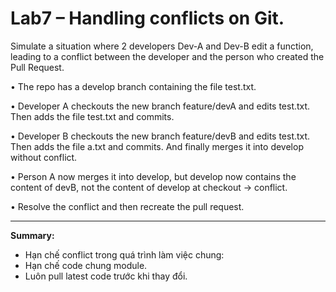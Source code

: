 # Lab7 – Handling conflicts on Git.
Simulate a situation where 2 developers Dev-A and Dev-B edit a function, leading to a conflict between the
developer and the person who created the Pull Request.

• The repo has a develop branch containing the file test.txt.

• Developer A checkouts the new branch feature/devA and edits test.txt. Then adds the file
test.txt and commits.

• Developer B checkouts the new branch feature/devB and edits test.txt. Then adds the file a.txt
and commits. And finally merges it into develop without conflict.

• Person A now merges it into develop, but develop now contains the content of
devB, not the content of develop at checkout -> conflict.

• Resolve the conflict and then recreate the pull request.


----------------
**Summary:**
- Hạn chế conflict trong quá trình làm việc chung:
- Hạn chế code chung module.
- Luôn pull latest code trước khi thay đổi.